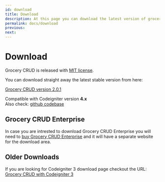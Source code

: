 ```yaml
---
id: download
title: Download
description: At this page you can download the latest version of grocery CRUD for Codeigniter 4.
permalink: docs/download
previous:
next:
---
```


# Download
Grocery CRUD is released with <a href="https://github.com/scoumbourdis/grocery-crud-codeigniter-4/blob/master/license-mit.txt" target="_blank">MIT license</a>.

You can download straight away the latest stable version from here:

<a class="btn btn-success btn-large" href="https://github.com/scoumbourdis/grocery-crud-codeigniter-4/archive/2.0.1.zip" rel="nofollow">
    <span class="icon icon-download"></span>
    Grocery CRUD version 2.0.1
</a>

Compatible with Codeigniter version <strong>4.x</strong><br>
Also check:
<a href="https://github.com/scoumbourdis/grocery-crud-codeigniter-4" target="_blank">github codebase</a>

## Grocery CRUD Enterprise

In case you are intrested to download Grocery CRUD Enterprise you will need to [buy Grocery CRUD Enterprise](/enterprise#purchase) and it will have a separate website for the download area.

## Older Downloads

If you are looking for Codeigniter 3 download page checkout the URL: <a href="https://www.grocerycrud.com/downloads">Grocery CRUD with Codeigniter 3</a>





